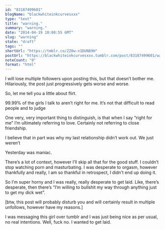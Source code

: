 ```yaml
---
id: "83187499601"
blogName: "blackwhiteinkcurvesxxx"
type: "text"
title: "warning."
summary: "warning."
date: "2014-04-19 10:08:55 GMT"
slug: "warning"
state: "draft"
tags: ""
shortUrl: "https://tmblr.co/ZZ0w-n1DUN89H"
postUrl: "https://blackwhiteinkcurvesxxx.tumblr.com/post/83187499601/warning"
noteCount: "0"
format: "html"
---
```


I will lose multiple followers upon posting this, but that doesn’t bother me. Hilariously, the post just progressively gets worse and worse.

So, let me tell you a little about flirt.

99.99% of the girls I talk to aren’t right for me. It’s not that difficult to read people and to judge

One very, very important thing to distinguish, is that when I say “right for me” I’m ultimately referring to love. Certainly not referring to close friendship. 

I believe that in part was why my last relationship didn’t work out. We just weren’t

Yesterday was maniac.

There’s a lot of context, however I’ll skip all that for the good stuff. I couldn’t stop watching porn and masturbating. I was desperate to orgasm, however thankfully and really, I am so thankful in retrospect, I didn’t end up doing it.

So I’m super horny and I was really, really desperate to get laid. Like, there’s desperate, then there’s “I’m willing to bullshit my way through anything just to get my dick wet”.

[btw, this post will probably disturb you and will certainly result in multiple unfollows, however have my reasons.]

I was messaging this girl over tumblr and I was just being nice as per usual, no real intentions. Well, fuck no. I wanted to get laid.